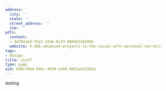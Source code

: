 ```yaml
---
address:
  city: ''
  state: ''
  street_address: ''
  zip: ''
pdfs:
  content:
  - 4d762add-fb22-43ab-8c23-8804d316269e
  website: 4-366-advanced-projects-in-the-visual-arts-personal-narrative-spring-2004
tags:
- Design
title: stuff
type: page
uid: 6d6cf4bd-60ec-4659-a360-9851ed32581a
---
```

testing